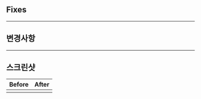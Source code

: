 ## Fixes

<!-- 이 PR이 해결하는 이슈 번호를 적어주세요. 예: Fixes #123 -->

---

## 변경사항

<!-- 주요 변경사항을 간단히 설명해주세요. -->

---

## 스크린샷

| Before | After |
|--------|-------|
|        |       |

<!-- 변경 전/후 스크린샷을 첨부해주세요. 필요시 이미지를 드래그&드롭 하세요. -->